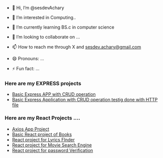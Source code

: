 - 👋 Hi, I’m @sesdevAchary
- 👀 I’m interested in Computing..
- 🌱 I’m currently learning BS.c in computer science 
- 💞️ I’m looking to collaborate on ...
- 📫 How to reach me through X and sesdev.achary@gmail.com


- 😄 Pronouns: ...
- ⚡ Fun fact: ...

<!---
sesdevAchary/sesdevAchary is a ✨ special ✨ repository because its `README.md` (this file) appears on your GitHub profile.
You can click the Preview link to take a look at your changes.
--->


### Here are my EXPRESS projects
- [Basic Express APP with CRUD operation](https://github.com/sesdevAchary/Express_app_level_1_usingCRUD)
- [Basic Express Application with CRUD operation,testig done with HTTP file](https://github.com/sesdevAchary/Express-app-level-2)
### Here are my React Projects ....
- [ Axios App Project]( https://github.com/sesdevAchary/React-Project-level-1/tree/main/axios-app)
- [Basic React project of Books ](https://github.com/sesdevAchary/react-Project-level-1)
- [ React project for Lyrics FInder](https://github.com/sesdevAchary/React-Project-level-1/tree/main/lyrics-finder)
- [React project for Movie Search Engine](https://github.com/sesdevAchary/React-Project-level-1/tree/main/movie-app)
- [React project for password Verification](https://github.com/sesdevAchary/React-Project-level-1/tree/main/password-verification)

